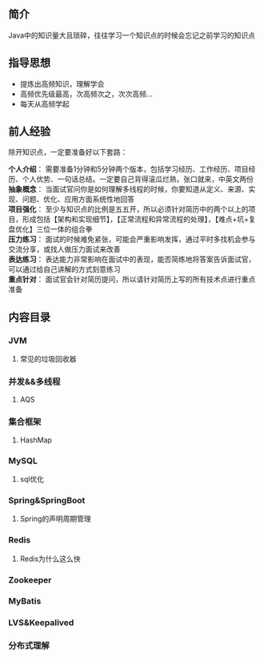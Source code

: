 ## 简介
Java中的知识量大且琐碎，往往学习一个知识点的时候会忘记之前学习的知识点  
## 指导思想
* 提炼出高频知识，理解学会  
* 高频优先级最高，次高频次之，次次高频...
* 每天从高频学起 
## 前人经验
除开知识点，一定要准备好以下套路：

**个人介绍**： 需要准备1分钟和5分钟两个版本，包括学习经历、工作经历、项目经历、个人优势、一句话总结。一定要自己背得滚瓜烂熟，张口就来，中英文两份    
**抽象概念**： 当面试官问你是如何理解多线程的时候，你要知道从定义、来源、实现、问题、优化、应用方面系统性地回答  
**项目强化**： 至少与知识点的比例是五五开，所以必须针对简历中的两个以上的项目，形成包括【架构和实现细节】，【正常流程和异常流程的处理】，【难点+坑+复盘优化】三位一体的组合拳  
**压力练习**： 面试的时候难免紧张，可能会严重影响发挥，通过平时多找机会参与交流分享，或找人做压力面试来改善  
**表达练习**： 表达能力非常影响在面试中的表现，能否简练地将答案告诉面试官，可以通过给自己讲解的方式刻意练习  
**重点针对**： 面试官会针对简历提问，所以请针对简历上写的所有技术点进行重点准备  

## 内容目录
### JVM
1. 常见的垃圾回收器

### 并发&&多线程
1. AQS

### 集合框架
1. HashMap

### MySQL
1. sql优化

### Spring&SpringBoot
1. Spring的声明周期管理

### Redis
1. Redis为什么这么快

### Zookeeper

### MyBatis

### LVS&Keepalived

### 分布式理解

